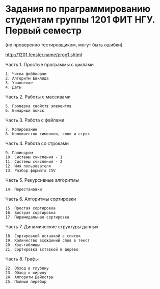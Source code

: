# Задания по праграммированию студентам группы 1201 ФИТ НГУ. Первый семестр 
(не проверенно тестировщиком, могут быть ошибки)

http://1201.fenster.name/prog1.shtml

Часть 1. Простые программы с циклами

	1. Числа фиббоначи
	2. Алгоритм Евклида
	3. Уравнение
	4. Даты

Часть 2. Работы с массивами

	5. Проверка свойств элементов
	6. Бинарный поиск

Часть 3. Работа с файлами

	7. Копирование
	8. Колличество символов, слов и строк

Часть 4. Работа со строками

	9. Палиндром
	10. Системы счисления - 1
	11. Системы счисления - 2
	12. Имя пользователя 
	13. Разбор формата CSV

Часть 5. Рекурсивные алгоритмы

	14. Перестановки

Часть 6. Алгоритмы сортировки

	15. Простая сортировка
	16. Быстрая сортировка
	17. Пирамидальная сортировка

Часть 7. Динамические структуры данных

	18. Сортировкой вставкой в список
	19. Количество вхождений слов в текст
	20. Хэш-таблицы
	21. Сортировка вставкой в дерево

Часть 8. Графы 

	22. Обход в глубину 
	23. Обход в ширину
	24. Алгоритм Дейкстры
	25. Полный перебор 
